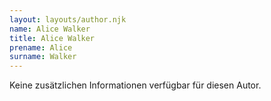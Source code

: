 ```yaml
---
layout: layouts/author.njk
name: Alice Walker
title: Alice Walker
prename: Alice
surname: Walker
---
```

Keine zusätzlichen Informationen verfügbar für diesen Autor.
